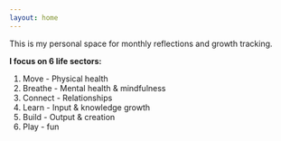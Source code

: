 ```yaml
---
layout: home
---
```


This is my personal space for monthly reflections and growth tracking.

**I focus on 6 life sectors:**
1. Move - Physical health
2. Breathe - Mental health & mindfulness
3. Connect - Relationships
4. Learn - Input & knowledge growth
5. Build - Output & creation
6. Play - fun